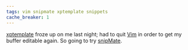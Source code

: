 ```yaml
---
tags: vim snipmate xptemplate snippets
cache_breaker: 1
---
```


[xptemplate](http://www.vim.org/scripts/script.php?script_id=2611) froze up on me last night; had to quit [Vim](/wiki/Vim) in order to get my buffer editable again. So going to try [snipMate](http://www.vim.org/scripts/script.php?script_id=2540).
